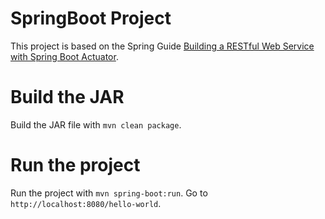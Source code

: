 # SpringBoot Project

This project is based on the Spring Guide
[Building a RESTful Web Service with Spring Boot Actuator](https://spring.io/guides/gs/actuator-service/).

# Build the JAR
Build the JAR file with `mvn clean package`.


# Run the project
Run the project with `mvn spring-boot:run`.
Go to `http://localhost:8080/hello-world`.


